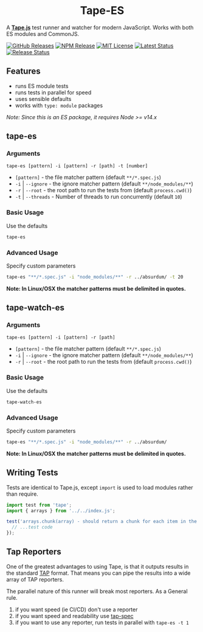 <h1 align="center">Tape-ES</h1>

A **[Tape.js][]** test runner and watcher for modern JavaScript. Works with both ES modules and CommonJS.

[![GitHub Releases](https://badgen.net/github/tag/vanillaes/tape-es)](https://github.com/vanillaes/tape-es/releases)
[![NPM Release](https://badgen.net/npm/v/tape-es)](https://www.npmjs.com/package/tape-es)
[![MIT License](https://badgen.net/github/license/vanillaes/tape-es)](https://raw.githubusercontent.com/vanillaes/tape-es/master/LICENSE)
[![Latest Status](https://github.com/vanillaes/csv-es/workflows/Latest/badge.svg)](https://github.com/vanillaes/tape-es/actions)
[![Release Status](https://github.com/vanillaes/csv-es/workflows/Release/badge.svg)](https://github.com/vanillaes/tape-es/actions)

## Features

- runs ES module tests
- runs tests in parallel for speed
- uses sensible defaults
- works with `type: module` packages

*Note: Since this is an ES package, it requires Node >= v14.x*

## tape-es

### Arguments

`tape-es [pattern] -i [pattern] -r [path] -t [number]`

- `[pattern]` - the file matcher pattern (default `**/*.spec.js`)
- `-i` | `--ignore` - the ignore matcher pattern (default `**/node_modules/**`)
- `-r` | `--root` - the root path to run the tests from (default `process.cwd()`)
- `-t` | `--threads` - Number of threads to run concurrently (default `10`)

### Basic Usage

Use the defaults

```sh
tape-es
```

### Advanced Usage

Specify custom parameters

```sh
tape-es "**/*.spec.js" -i "node_modules/**" -r ../absurdum/ -t 20
```

**Note: In Linux/OSX the matcher patterns must be delimited in quotes.**

## tape-watch-es

### Arguments

`tape-es [pattern] -i [pattern] -r [path]`

- `[pattern]` - the file matcher pattern (default `**/*.spec.js`)
- `-i` | `--ignore` - the ignore matcher pattern (default `**/node_modules/**`)
- `-r` | `--root` - the root path to run the tests from (default `process.cwd()`)

### Basic Usage

Use the defaults

```sh
tape-watch-es
```

### Advanced Usage

Specify custom parameters

```sh
tape-es "**/*.spec.js" -i "node_modules/**" -r ../absurdum/
```

**Note: In Linux/OSX the matcher patterns must be delimited in quotes.**

## Writing Tests

Tests are identical to Tape.js, except `import` is used to load modules rather than require.

```javascript
import test from 'tape';
import { arrays } from '../../index.js';

test('arrays.chunk(array) - should return a chunk for each item in the array', t => {
  // ...test code
});
```

## Tap Reporters

One of the greatest advantages to using Tape, is that it outputs results in the standard [TAP][] format. That means you can pipe the results into a wide array of TAP reporters.

The parallel nature of this runner will break most reporters. As a General rule.

1. if you want speed (ie CI/CD) don't use a reporter
2. if you want speed and readability use [tap-spec][]
3. if you want to use any reporter, run tests in parallel with `tape-es -t 1`

[Tape.js]: https://github.com/substack/tape
[TAP]: https://en.wikipedia.org/wiki/Test_Anything_Protocol
[tap-spec]: https://github.com/scottcorgan/tap-spec
